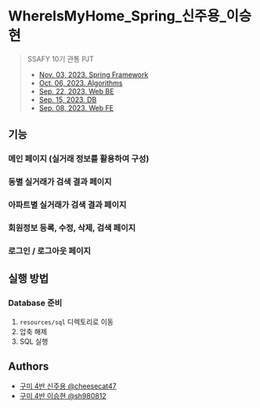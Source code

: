 # WhereIsMyHome_Spring_신주용_이승현

> SSAFY 10기 관통 PJT
>
> - [Nov. 03, 2023. Spring Framework](https://lab.ssafy.com/cheesecat47/whereismyhome_spring_sjy_lsh)  
> - [Oct. 06, 2023. Algorithms](https://lab.ssafy.com/bonheur9813/whereismyhome_algo_sjy_khj)  
> - [Sep. 22, 2023. Web BE](https://lab.ssafy.com/cheesecat47/whereismyhome_be_gumi4)  
> - [Sep. 15, 2023. DB](https://lab.ssafy.com/cheesecat47/whereismyhome_db_gumi4/)  
> - [Sep. 08, 2023. Web FE](https://lab.ssafy.com/cheesecat47/web_fe_pjt/)

## 기능

### 메인 페이지 (실거래 정보를 활용하여 구성)

### 동별 실거래가 검색 결과 페이지

### 아파트별 실거래가 검색 결과 페이지

### 회원정보 등록, 수정, 삭제, 검색 페이지

### 로그인 / 로그아웃 페이지

## 실행 방법

### Database 준비

1. `resources/sql` 디렉토리로 이동
2. 압축 해제 
3. SQL 실행

## Authors

- [구미 4반 신주용 @cheesecat47](https://lab.ssafy.com/cheesecat47)
- [구미 4반 이승현 @sh980812](https://lab.ssafy.com/sh980812)

